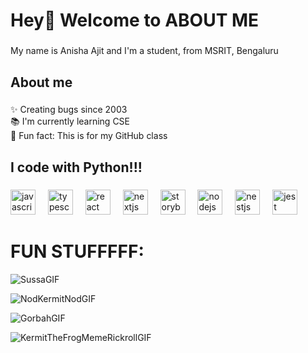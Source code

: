 
<h1 align="left">Hey👋 Welcome to ABOUT ME</h1>

###

<p align="left">My name is Anisha Ajit and I'm a student, from MSRIT, Bengaluru</p>

###

<h2 align="left">About me</h2>

###

<p align="left">✨ Creating bugs since 2003<br>📚 I'm currently learning  CSE<br>🎲 Fun fact: This is for my GitHub class </p>

###

<h2 align="left">I code with Python!!!</h2>

###

<div align="left">
  <img src="https://cdn.jsdelivr.net/gh/devicons/devicon/icons/javascript/javascript-original.svg" height="40" alt="javascript logo"  />
  <img width="12" />
  <img src="https://cdn.jsdelivr.net/gh/devicons/devicon/icons/typescript/typescript-original.svg" height="40" alt="typescript logo"  />
  <img width="12" />
  <img src="https://cdn.jsdelivr.net/gh/devicons/devicon/icons/react/react-original.svg" height="40" alt="react logo"  />
  <img width="12" />
  <img src="https://cdn.jsdelivr.net/gh/devicons/devicon/icons/nextjs/nextjs-original.svg" height="40" alt="nextjs logo"  />
  <img width="12" />
  <img src="https://cdn.jsdelivr.net/gh/devicons/devicon/icons/storybook/storybook-original.svg" height="40" alt="storybook logo"  />
  <img width="12" />
  <img src="https://cdn.jsdelivr.net/gh/devicons/devicon/icons/nodejs/nodejs-original.svg" height="40" alt="nodejs logo"  />
  <img width="12" />
  <img src="https://cdn.jsdelivr.net/gh/devicons/devicon/icons/nestjs/nestjs-original.svg" height="40" alt="nestjs logo"  />
  <img width="12" />
  <img src="https://cdn.jsdelivr.net/gh/devicons/devicon/icons/jest/jest-plain.svg" height="40" alt="jest logo"  />
</div>

###

<H1>FUN STUFFFFF:</H1>

![SussaGIF](https://github.com/user-attachments/assets/04dbb32c-fed8-4fdc-a1d8-81b83ad88e96)


![NodKermitNodGIF](https://github.com/user-attachments/assets/91d3b97f-6bef-4b7a-90e8-ab52db098fa3)

![GorbahGIF](https://github.com/user-attachments/assets/bf2b1f73-6398-4763-bfe0-a9d6bb44d238)

![KermitTheFrogMemeRickrollGIF](https://github.com/user-attachments/assets/ecce7ec2-d733-4e64-b95d-eb34d74beaa8)
